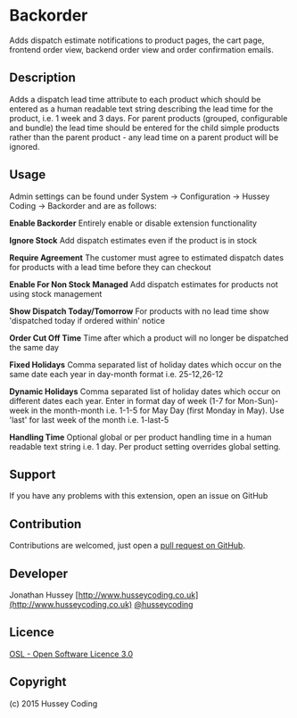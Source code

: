 Backorder
=========
Adds dispatch estimate notifications to product pages, the cart page, frontend order view, backend order view and order confirmation emails.

Description
-----------
Adds a dispatch lead time attribute to each product which should be entered as a human readable text string describing the lead time for the product, i.e. 1 week and 3 days.  For parent products (grouped, configurable and bundle) the lead time should be entered for the child simple products rather than the parent product - any lead time on a parent product will be ignored.

Usage
-----
Admin settings can be found under System -> Configuration -> Hussey Coding -> Backorder and are as follows:

**Enable Backorder**
Entirely enable or disable extension functionality

**Ignore Stock**
Add dispatch estimates even if the product is in stock

**Require Agreement**
The customer must agree to estimated dispatch dates for products with a lead time before they can checkout

**Enable For Non Stock Managed**
Add dispatch estimates for products not using stock management

**Show Dispatch Today/Tomorrow**
For products with no lead time show 'dispatched today if ordered within' notice

**Order Cut Off Time**
Time after which a product will no longer be dispatched the same day

**Fixed Holidays**
Comma separated list of holiday dates which occur on the same date each year in day-month format i.e. 25-12,26-12

**Dynamic Holidays**
Comma separated list of holiday dates which occur on different dates each year.  Enter in format day of week (1-7 for Mon-Sun)-week in the month-month i.e. 1-1-5 for May Day (first Monday in May). Use 'last' for last week of the month i.e. 1-last-5

**Handling Time**
Optional global or per product handling time in a human readable text string i.e. 1 day.  Per product setting overrides global setting.

Support
-------
If you have any problems with this extension, open an issue on GitHub

Contribution
------------
Contributions are welcomed, just open a [pull request on GitHub](https://help.github.com/articles/using-pull-requests).

Developer
---------
Jonathan Hussey
[http://www.husseycoding.co.uk](http://www.husseycoding.co.uk)
[@husseycoding](https://twitter.com/husseycoding)

Licence
-------
[OSL - Open Software Licence 3.0](http://opensource.org/licenses/osl-3.0.php)

Copyright
---------
(c) 2015 Hussey Coding
